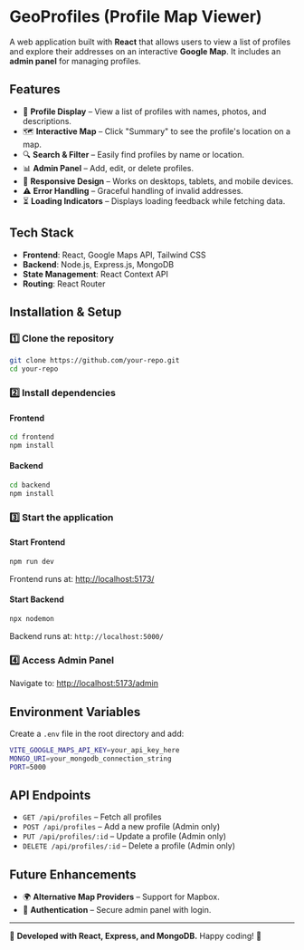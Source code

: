 # GeoProfiles (Profile Map Viewer)

A web application built with **React** that allows users to view a list of profiles and explore their addresses on an interactive **Google Map**. It includes an **admin panel** for managing profiles.

## Features

- 📌 **Profile Display** – View a list of profiles with names, photos, and descriptions.
- 🗺️ **Interactive Map** – Click "Summary" to see the profile's location on a map.
- 🔍 **Search & Filter** – Easily find profiles by name or location.
- 📊 **Admin Panel** – Add, edit, or delete profiles.
- 📱 **Responsive Design** – Works on desktops, tablets, and mobile devices.
- ⚠️ **Error Handling** – Graceful handling of invalid addresses.
- ⏳ **Loading Indicators** – Displays loading feedback while fetching data.

## Tech Stack

- **Frontend**: React, Google Maps API, Tailwind CSS
- **Backend**: Node.js, Express.js, MongoDB
- **State Management**: React Context API
- **Routing**: React Router

## Installation & Setup

### 1️⃣ Clone the repository

```sh
git clone https://github.com/your-repo.git
cd your-repo
```

### 2️⃣ Install dependencies

#### Frontend

```sh
cd frontend
npm install
```

#### Backend

```sh
cd backend
npm install
```

### 3️⃣ Start the application

#### Start Frontend

```sh
npm run dev
```

Frontend runs at: [http://localhost:5173/](http://localhost:5173/)

#### Start Backend

```sh
npx nodemon
```

Backend runs at: `http://localhost:5000/`

### 4️⃣ Access Admin Panel

Navigate to: [http://localhost:5173/admin](http://localhost:5173/admin)

## Environment Variables

Create a `.env` file in the root directory and add:

```sh
VITE_GOOGLE_MAPS_API_KEY=your_api_key_here
MONGO_URI=your_mongodb_connection_string
PORT=5000
```

## API Endpoints

- `GET /api/profiles` – Fetch all profiles
- `POST /api/profiles` – Add a new profile (Admin only)
- `PUT /api/profiles/:id` – Update a profile (Admin only)
- `DELETE /api/profiles/:id` – Delete a profile (Admin only)

## Future Enhancements

- 🌍 **Alternative Map Providers** – Support for Mapbox.
- 🔐 **Authentication** – Secure admin panel with login.

---

🚀 **Developed with React, Express, and MongoDB.** Happy coding! 🎯


